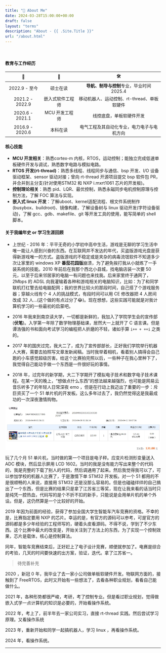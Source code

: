 ```yaml
---
title: "💬 About Me"
date: 2024-03-28T15:00:00+00:00
draft: false
layout: "terms"
description: "About - {{ .Site.Title }}"
url: "/about.html"
---
```


<!-- 单页 -->

&nbsp;

#### 教育与工作经历

| 📅 | 💼 | 🛠 |
|:-:|:-:|:-:|
| 2022.9 - 至今 | 硕士在读 | **导航、制导与控制**专业，毕业时间 2025.4 |
| 2021.2 - 2022.9 | 嵌入式软件工程师 | 移动机器人、运动控制、rt-thread、单板软硬件 |
| 2020.6 - 2021.1 | MCU 开发工程师 | 线控底盘，单板软硬件开发 |
| 2016.9 - 2020.6 | 本科在读 | 电气工程及其自动化专业，电力电子与电机方向 |


#### 核心技能

- **MCU 开发相关**：熟悉cortex-m 内核，RTOS，运动控制；能独立完成低速单板硬件开发与调试，熟悉数字电路与模拟电路。
- **RTOS 开发(rt-thread)**：熟悉多线程、线程同步与通信、bsp 开发、I/O 设备驱动框架、sensor 驱动对接；曾向 rt-thread 开源项目提交 bsp 软件包 PR，并合并到主分支(针对使用STM32 和 NXP i.mxrt1061 芯片的开发板)。 
- **控制理论相关**：熟悉 pid、LQR、最优控制，熟悉永磁同步电机控制原理与控制方法，了解 FOC 算法与实现。
- **嵌入式 linux 开发**：了解uboot、kernel适配流程、根文件系统制作(busybox、buildroot)、镜像构建，了解设备树与 linux 驱动开发(字符设备驱动)，了解 gcc、gdb、makefile、git 等开发工具的使用，能写简单的 shell 脚本。


#### 关于我编年史 or 学习生涯回顾

- 上世纪 - 2016 年：平平无奇的小学初中高中生活，游戏是无聊的学习生活中唯一能让人感到兴奋的东西。在互联网并不发达的年代，买盗版游戏光盘是获得新游戏唯一的方式。盗版游戏的不稳定或是夹杂的病毒流氓软件不知道多少次让家里的 windows XP **番茄花园版**崩溃，为了避免挨打我从小就练了一手装系统的技能。2010 年前后在我那个西北小县城，找电脑店装一次要 50 元，以至于后来邻居家的电脑一有问题也来找我。后来家里终于通网了，2Mbps 的 ADSL 向我灌输着各种和游戏相关的电脑知识，比如：为了和同学联机打红警去给电脑配网；我的世界比较火的那段时间，自己搭了个游戏服务器；穿越火线有个 4 人的挑战模式，有段时间可以用 CE 修改器把 4 人房间改成 32 人...(这个做的有点过分了😂)。现在想想，这些实践可能就是对我计算机学习的一些最初的启蒙吧。

- 2016 年我来到南京读大学，一切都是新鲜的，我加入了学院学生会的宣传部(**伏笔**)。入学第一年除了数学物理基础课，居然大一上就开了 C 语言课。但是谭浩强的书和面向考试学习的编程把人折磨的不轻，诸如手算 `i++ + ++i` 之类的。

- 2017 年的国庆过完，我大二了，成为了宣传部部长，正好我们学院举行机器人大赛，需要去拍照写文章发新闻稿。当时我举着相机，看着别人搞得会自己跑的小车感觉超级厉害。给这个比赛拍完照以后，一些种子在我心里种下了，我觉得自己能动手做一个东西是一件很好玩的事情。

- 2018 年，过完年的新学期，大二下学期开了模拟电子技术和数字电子技术课程。在某一天的晚上，“想做点什么东西”的想法越来越强烈，也可能是网易云音乐听多了的年轻人日常深夜 emo ，但是在行动上我迈出了重要的一步：斥巨资买了一个 51 单片机的开发板。这么多年过去了，我仍然觉得这是我最成功的一次深夜激情购物。

<img src="./blog/images/about-1.png" width="600" style="display: block; margin: auto;">

玩了几个月 51 单片机，当时做的第一个项目是电子秤。应变片检测形变量送入 ADC 模块，然后显示屏用 LCD 1602。当时的我是没有能力写出来整个的代码的，我是完整的下载了别人的代码，然后调通用了起来。然后我觉得我可以了，可以参加学校的机器人比赛了，于是激情下单 STM32 开发板。对一个 51 都用的不是很顺畅的人来说，直接用 STM32 还是没那么容易的。但是也磕磕绊绊的自己搞出了一个东西，但是比赛的结果只是拿了江苏省三等奖，现在让我来看的话当时只是纯凭一腔热血，代码写的是个不折不扣的新手，只能说是会用单片机的单个外设。但是，这仍然算是一个比较好的开始。

2019 年因为前面的经验，获得了参加全国大学生智能车汽车竞赛的资格。不幸的是，比赛指定要用 NXP 的芯片。幸运的是，有官方的源码可以参考，可是官方的源码都是多少年经验的工程师写的，硬着头皮看源码。不得不说，学到了不少东西。这个比赛中最大的改变是，开始关注到了方法上的东西，为了实现一个控制效果，芯片是载体，核心是控制算法。

同年，智能车竞赛结束后，正好赶上了电子设计竞赛，顺便就参加了。电赛是综合的考验，几天的时间要快速的出方案，验证，迭代。拿了江苏省一。

>待完善补充

2020 ，新冠 0 年，我毕业了去一家小公司做单板软硬件开发。物联网方面的，接触到了 FreeRTOS，此时又开始有一些想法了，去看各种职业规划，看看自己能做什么。

2021 年，各种形势都很严峻，考研，考了控制专业。但是看过职业规划，觉得做嵌入式学一点计算机的知识是必要的，开始看操作系统。

2022 年，考上了，前半年去一家公司实习，直接 rt-thread 实践。然后尝试学习原理。又看操作系统

2023 年，重新开始和同学一起搞机器人，学习 linux ，再看操作系统。

2024 年，看操作系统。





---

